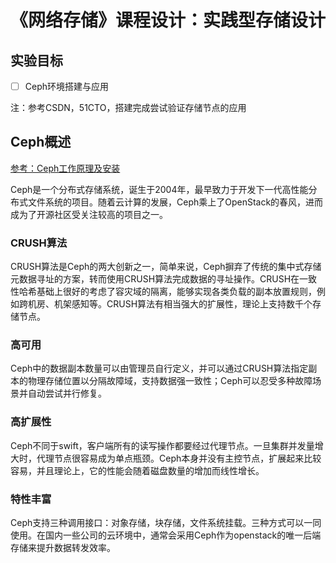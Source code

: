 # 《网络存储》课程设计：实践型存储设计

## 实验目标

- [ ] Ceph环境搭建与应用

注：参考CSDN，51CTO，搭建完成尝试验证存储节点的应用

## Ceph概述

[参考：Ceph工作原理及安装](https://www.jianshu.com/p/25163032f57f)

Ceph是一个分布式存储系统，诞生于2004年，最早致力于开发下一代高性能分布式文件系统的项目。随着云计算的发展，Ceph乘上了OpenStack的春风，进而成为了开源社区受关注较高的项目之一。

### CRUSH算法

CRUSH算法是Ceph的两大创新之一，简单来说，Ceph摒弃了传统的集中式存储元数据寻址的方案，转而使用CRUSH算法完成数据的寻址操作。CRUSH在一致性哈希基础上很好的考虑了容灾域的隔离，能够实现各类负载的副本放置规则，例如跨机房、机架感知等。CRUSH算法有相当强大的扩展性，理论上支持数千个存储节点。

### 高可用

Ceph中的数据副本数量可以由管理员自行定义，并可以通过CRUSH算法指定副本的物理存储位置以分隔故障域，支持数据强一致性；Ceph可以忍受多种故障场景并自动尝试并行修复。

### 高扩展性

Ceph不同于swift，客户端所有的读写操作都要经过代理节点。一旦集群并发量增大时，代理节点很容易成为单点瓶颈。Ceph本身并没有主控节点，扩展起来比较容易，并且理论上，它的性能会随着磁盘数量的增加而线性增长。

### 特性丰富

Ceph支持三种调用接口：对象存储，块存储，文件系统挂载。三种方式可以一同使用。在国内一些公司的云环境中，通常会采用Ceph作为openstack的唯一后端存储来提升数据转发效率。